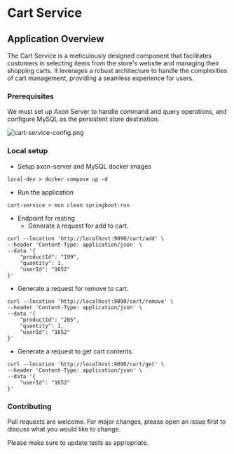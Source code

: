 # Cart Service 

## Application Overview

The Cart Service is a meticulously designed component that facilitates customers in selecting items from the store's website and managing their shopping carts. It leverages a robust architecture to handle the complexities of cart management, providing a seamless experience for users.

### Prerequisites
We must set up Axon Server to handle command and query operations, and configure MySQL as the persistent store destination.

![cart-service-config.png](https://i.postimg.cc/1z7yX0RY/cart-service-config.png)

### Local setup
- Setup axon-server and MySQL docker images
```
local-dev > docker compose up -d
```
- Run the application
```
cart-service > mvn clean springboot:run 
```
- Endpoint for resting
    - Generate a request for add to cart.
```arm
curl --location 'http://localhost:9090/cart/add' \
--header 'Content-Type: application/json' \
--data '{
    "productId": "199",
    "quantity": 1,
    "userId": "1652"
}'
```
- Generate a request for remove to cart.
```arm
curl --location 'http://localhost:9090/cart/remove' \
--header 'Content-Type: application/json' \
--data '{
    "productId": "205",
    "quantity": 1,
    "userId": "1652"
}'
```
- Generate a request to get cart contents.
```
curl --location 'http://localhost:9090/cart/get' \
--header 'Content-Type: application/json' \
--data '{
    "userId": "1652"
}'
```

### Contributing
Pull requests are welcome. For major changes, please open an issue first to discuss what you would like to change.

Please make sure to update tests as appropriate.